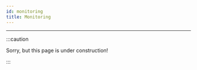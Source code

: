 ```yaml
---
id: monitoring
title: Monitoring
---
```


---------------

:::caution

Sorry, but this page is under construction!

:::